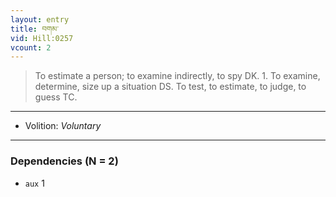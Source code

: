 ```yaml
---
layout: entry
title: བགམ་
vid: Hill:0257
vcount: 2
---
```

> To estimate a person; to examine indirectly, to spy DK\. 1\. To examine, determine, size up a situation DS\. To test, to estimate, to judge, to guess TC\.

---
* Volition: _Voluntary_

---

### Dependencies (N = 2)
* `aux` 1
